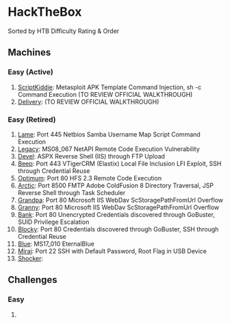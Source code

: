 # HackTheBox
Sorted by HTB Difficulty Rating & Order

## Machines
### Easy (Active)
 1. [ScriptKiddie](https://github.com/HippoEug/HackTheBox/blob/main/Machines%20(Easy)/ScriptKiddie.md): Metasploit APK Template Command Injection, sh -c Command Execution (TO REVIEW OFFICIAL WALKTHROUGH)
 2. [Delivery](https://github.com/HippoEug/HackTheBox/blob/main/Machines%20(Easy)/Delivery.md): (TO REVIEW OFFICIAL WALKTHROUGH)

### Easy (Retired)
 1. [Lame](https://github.com/HippoEug/HackTheBox/blob/main/Machines%20(Easy)/Lame.md): Port 445 Netbios Samba Username Map Script Command Execution
 2. [Legacy](https://github.com/HippoEug/HackTheBox/blob/main/Machines%20(Easy)/Legacy.md): MS08_067 NetAPI Remote Code Execution Vulnerability
 3. [Devel](https://github.com/HippoEug/HackTheBox/blob/main/Machines%20(Easy)/Devel.md): ASPX Reverse Shell (IIS) through FTP Upload
 4. [Beep](https://github.com/HippoEug/HackTheBox/blob/main/Machines%20(Easy)/Beep.md): Port 443 VTigerCRM (Elastix) Local File Inclusion LFI Exploit, SSH through Credential Reuse
 5. [Optimum](https://github.com/HippoEug/HackTheBox/blob/main/Machines%20(Easy)/Optimum.md): Port 80 HFS 2.3 Remote Code Execution
 6. [Arctic](https://github.com/HippoEug/HackTheBox/blob/main/Machines%20(Easy)/Arctic.md): Port 8500 FMTP Adobe ColdFusion 8 Directory Traversal, JSP Reverse Shell through Task Scheduler
 7. [Grandpa](https://github.com/HippoEug/HackTheBox/blob/main/Machines%20(Easy)/Grandpa.md): Port 80 Microsoft IIS WebDav ScStoragePathFromUrl Overflow
 8. [Granny](https://github.com/HippoEug/HackTheBox/blob/main/Machines%20(Easy)/Granny.md): Port 80 Microsoft IIS WebDav ScStoragePathFromUrl Overflow
 9. [Bank](https://github.com/HippoEug/HackTheBox/blob/main/Machines%20(Easy)/Bank.md): Port 80 Unencrypted Credentials discovered through GoBuster, SUID Privilege Escalation
10. [Blocky](https://github.com/HippoEug/HackTheBox/blob/main/Machines%20(Easy)/Blocky.md): Port 80 Credentials discovered through GoBuster, SSH through Credential Reuse
11. [Blue](https://github.com/HippoEug/HackTheBox/blob/main/Machines%20(Easy)/Blue.md): MS17_010 EternalBlue
12. [Mirai](https://github.com/HippoEug/HackTheBox/blob/main/Machines%20(Easy)/Mirai.md): Port 22 SSH with Default Password, Root Flag in USB Device
13. [Shocker](https://github.com/HippoEug/HackTheBox/blob/main/Machines%20(Easy)/Shocker.md): 

## Challenges
### Easy
1.
